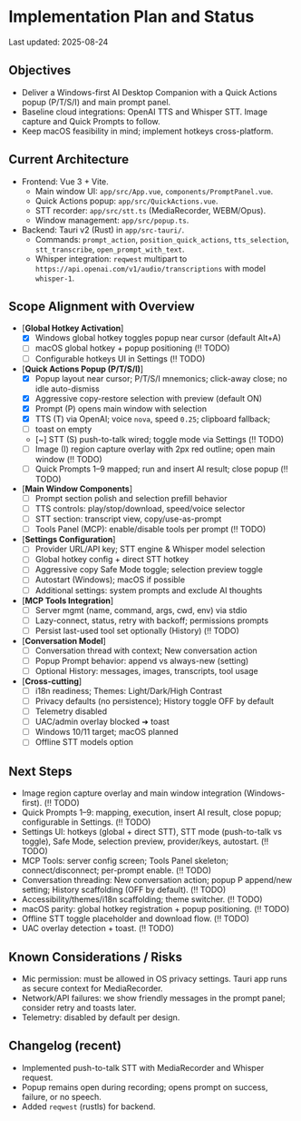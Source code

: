 # Implementation Plan and Status

Last updated: 2025-08-24

## Objectives
- Deliver a Windows-first AI Desktop Companion with a Quick Actions popup (P/T/S/I) and main prompt panel.
- Baseline cloud integrations: OpenAI TTS and Whisper STT. Image capture and Quick Prompts to follow.
- Keep macOS feasibility in mind; implement hotkeys cross-platform.
## Current Architecture
- Frontend: Vue 3 + Vite.
  - Main window UI: `app/src/App.vue`, `components/PromptPanel.vue`.
  - Quick Actions popup: `app/src/QuickActions.vue`.
  - STT recorder: `app/src/stt.ts` (MediaRecorder, WEBM/Opus).
  - Window management: `app/src/popup.ts`.
- Backend: Tauri v2 (Rust) in `app/src-tauri/`.
  - Commands: `prompt_action`, `position_quick_actions`, `tts_selection`, `stt_transcribe`, `open_prompt_with_text`.
  - Whisper integration: `reqwest` multipart to `https://api.openai.com/v1/audio/transcriptions` with model `whisper-1`.

## Scope Alignment with Overview

- [__Global Hotkey Activation__]
  - [x] Windows global hotkey toggles popup near cursor (default Alt+A)
  - [ ] macOS global hotkey + popup positioning (‼️ TODO)
  - [ ] Configurable hotkeys UI in Settings (‼️ TODO)

- [__Quick Actions Popup (P/T/S/I)__]
  - [x] Popup layout near cursor; P/T/S/I mnemonics; click-away close; no idle auto-dismiss
  - [x] Aggressive copy-restore selection with preview (default ON)
  - [x] Prompt (P) opens main window with selection
  - [x] TTS (T) via OpenAI; voice `nova`, speed `0.25`; clipboard fallback; 
  - [ ] toast on empty
  - [~] STT (S) push-to-talk wired; toggle mode via Settings (‼️ TODO)
  - [ ] Image (I) region capture overlay with 2px red outline; open main window (‼️ TODO)
  - [ ] Quick Prompts 1–9 mapped; run and insert AI result; close popup (‼️ TODO)

- [__Main Window Components__]
  - [ ] Prompt section polish and selection prefill behavior
  - [ ] TTS controls: play/stop/download, speed/voice selector
  - [ ] STT section: transcript view, copy/use-as-prompt
  - [ ] Tools Panel (MCP): enable/disable tools per prompt (‼️ TODO)

- [__Settings Configuration__]
  - [ ] Provider URL/API key; STT engine & Whisper model selection
  - [ ] Global hotkey config + direct STT hotkey
  - [ ] Aggressive copy Safe Mode toggle; selection preview toggle
  - [ ] Autostart (Windows); macOS if possible
  - [ ] Additional settings: system prompts and exclude AI thoughts

- [__MCP Tools Integration__]
  - [ ] Server mgmt (name, command, args, cwd, env) via stdio
  - [ ] Lazy-connect, status, retry with backoff; permissions prompts
  - [ ] Persist last-used tool set optionally (History) (‼️ TODO)

- [__Conversation Model__]
  - [ ] Conversation thread with context; New conversation action
  - [ ] Popup Prompt behavior: append vs always-new (setting)
  - [ ] Optional History: messages, images, transcripts, tool usage

- [__Cross-cutting__]
  - [ ] i18n readiness; Themes: Light/Dark/High Contrast
  - [ ] Privacy defaults (no persistence); History toggle OFF by default
  - [ ] Telemetry disabled
  - [ ] UAC/admin overlay blocked ➜ toast
  - [ ] Windows 10/11 target; macOS planned
  - [ ] Offline STT models option

## Next Steps
 - Image region capture overlay and main window integration (Windows-first). (‼️ TODO)
 - Quick Prompts 1–9: mapping, execution, insert AI result, close popup; configurable in Settings. (‼️ TODO)
 - Settings UI: hotkeys (global + direct STT), STT mode (push-to-talk vs toggle), Safe Mode, selection preview, provider/keys, autostart. (‼️ TODO)
 - MCP Tools: server config screen; Tools Panel skeleton; connect/disconnect; per-prompt enable. (‼️ TODO)
 - Conversation threading: New conversation action; popup P append/new setting; History scaffolding (OFF by default). (‼️ TODO)
 - Accessibility/themes/i18n scaffolding; theme switcher. (‼️ TODO)
 - macOS parity: global hotkey registration + popup positioning. (‼️ TODO)
 - Offline STT toggle placeholder and download flow. (‼️ TODO)
 - UAC overlay detection + toast. (‼️ TODO)

## Known Considerations / Risks
- Mic permission: must be allowed in OS privacy settings. Tauri app runs as secure context for MediaRecorder.
- Network/API failures: we show friendly messages in the prompt panel; consider retry and toasts later.
- Telemetry: disabled by default per design.
## Changelog (recent)
- Implemented push-to-talk STT with MediaRecorder and Whisper request.
- Popup remains open during recording; opens prompt on success, failure, or no speech.
- Added `reqwest` (rustls) for backend.
